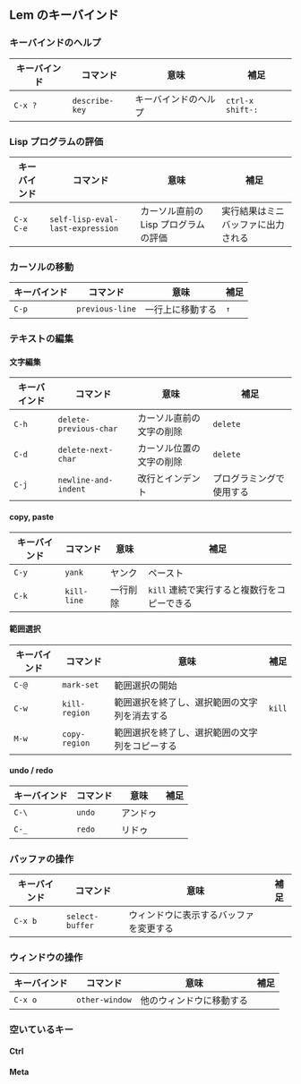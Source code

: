 ## Lem のキーバインド

### キーバインドのヘルプ

| キーバインド | コマンド | 意味 | 補足 |
| --- | --- | --- | --- |
| `C-x ?` | `describe-key` | キーバインドのヘルプ | `ctrl-x shift-:` |

### Lisp プログラムの評価

| キーバインド | コマンド | 意味 | 補足 |
| --- | --- | --- | --- |
| `C-x C-e` | `self-lisp-eval-last-expression` | カーソル直前の Lisp プログラムの評価 | 実行結果はミニバッファに出力される |

### カーソルの移動

| キーバインド | コマンド | 意味 | 補足 |
| --- | --- | --- | --- |
| `C-p` | `previous-line` | 一行上に移動する | `↑` |

### テキストの編集

#### 文字編集

| キーバインド | コマンド | 意味 | 補足 |
| --- | --- | --- | --- |
| `C-h` | `delete-previous-char` | カーソル直前の文字の削除 | `delete` |
| `C-d` | `delete-next-char` | カーソル位置の文字の削除 | `delete`
| `C-j` | `newline-and-indent` | 改行とインデント | プログラミングで使用する |

#### copy, paste

| キーバインド | コマンド | 意味 | 補足 |
| --- | --- | --- | --- |
| `C-y` | `yank` | ヤンク | ペースト |
| `C-k` | `kill-line` | 一行削除 | `kill` 連続で実行すると複数行をコピーできる |

#### 範囲選択

| キーバインド | コマンド | 意味 | 補足 |
| --- | --- | --- | --- |
| `C-@` | `mark-set` | 範囲選択の開始 |  |
| `C-w` | `kill-region` | 範囲選択を終了し、選択範囲の文字列を消去する | `kill` |
| `M-w` | `copy-region` | 範囲選択を終了し、選択範囲の文字列をコピーする | |

#### undo / redo

| キーバインド | コマンド | 意味 | 補足 |
| --- | --- | --- | --- |
| `C-\` | `undo` | アンドゥ | |
| `C-_` | `redo` | リドゥ | |

### バッファの操作

| キーバインド | コマンド | 意味 | 補足 |
| --- | --- | --- | --- |
| `C-x b` | `select-buffer` | ウィンドウに表示するバッファを変更する |  |

### ウィンドウの操作

| キーバインド | コマンド | 意味 | 補足 |
| --- | --- | --- | --- |
| `C-x o` | `other-window` | 他のウィンドウに移動する |  |

### 空いているキー

#### Ctrl

#### Meta
